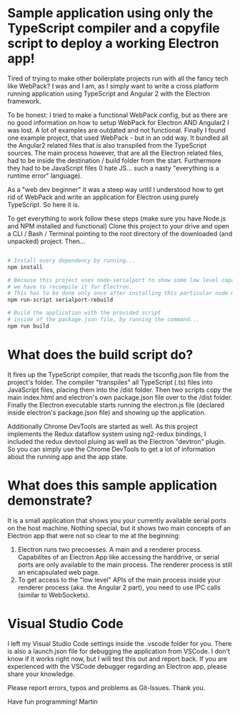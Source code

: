 # Sample application using only the TypeScript compiler and a copyfile script to deploy a working Electron app!

Tired of trying to make other boilerplate projects run with all the fancy tech like WebPack?
I was and I am, as I simply want to write a cross platform running application using TypeScript and Angular 2 with the Electron framework.

To be honest: I tried to make a functional WebPack config, but as there are no good information on how to setup WebPack for Electron AND Angular2 I was lost.
A lot of examples are outdated and not functional.
Finally I found one example project, that used WebPack - but in an odd way. It bundled all the Angular2 related files that is also transpiled from the TypeScript sources.
The main process however, that are all the Electron related files, had to be inside the destination / build folder from the start. Furthermore they had to be JavaScript files (I hate JS... such a nasty "everything is a runtime error" language).

As a "web dev beginner" it was a steep way until I understood how to get rid of WebPack and write an application for Electron using purely TypeScript.
So here it is.

To get everything to work follow these steps (make sure you have Node.js and NPM installed and functional)
Clone this project to your drive and open a CLI / Bash / Terminal pointing to the root directory of the downloaded (and unpacked) project.
Then...

```bash

# Install every dependency by running...
npm install

# Because this project uses node-serialport to show some low level capabilites, 
# we have to recompile it for Electron. 
# This has to be done only once after installing this particular node module.
npm run-script serialport-rebuild

# Build the application with the provided script 
# inside of the package.json file, by running the command...
npm run build


```

# What does the build script do?

It fires up the TypeScript compiler, that reads the tsconfig.json file from the project's folder.
The compiler "transpiles" all TypeScript (.ts) files into JavaScript files, placing them into the /dist folder.
Then two scripts copy the main index.html and electron's own package.json file over to the /dist folder.
Finally the Electron executable starts running the electron.js file (declared inside electron's package.json file) and showing up the application.

Additionally Chrome DevTools are started as well.
As this project implements the Redux dataflow system using ng2-redux bindings, I included the redux devtool pluing as well as the Electron "devtron" plugin.
So you can simply use the Chrome DevTools to get a lot of information about the running app and the app state.

# What does this sample application demonstrate?

It is a small application that shows you your currently available serial ports on the host machine.
Nothing special, but it shows two main concepts of an Electron app that were not so clear to me at the beginning:

1. Electron runs two precoesses. A main and a renderer process. Capabilites of an Electron App like accessing the harddrive, or serial ports are only available to the main process. The renderer process is still an encapsulated web page.
2. To get access to the "low level" APIs of the main process inside your renderer process (aka. the Angular 2 part), you need to use IPC calls (similar to WebSockets).

# Visual Studio Code

I left my Visual Studio Code settings inside the .vscode folder for you.
There is also a launch.json file for debugging the application from VSCode.
I don't know if it works right now, but I will test this out and report back.
If you are experienced with the VSCode debugger regarding an Electron app, please share your knowledge.


Please report errors, typos and problems as Git-Issues. Thank you.


Have fun programming!
Martin
